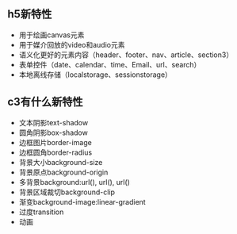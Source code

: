 ## h5新特性

* 用于绘画canvas元素
* 用于媒介回放的video和audio元素
* 语义化更好的元素内容（header、footer、nav、article、section3）
* 表单控件（date、calendar、time、Email、url、search）
* 本地离线存储（localstorage、sessionstorage）

## c3有什么新特性

* 文本阴影text-shadow
* 圆角阴影box-shadow
* 边框图片border-image
* 边框圆角border-radius
* 背景大小background-size
* 背景原点background-origin
* 多背景background:url(), url(), url()
* 背景区域裁切background-clip
* 渐变background-image:linear-gradient
* 过度transition
* 动画





